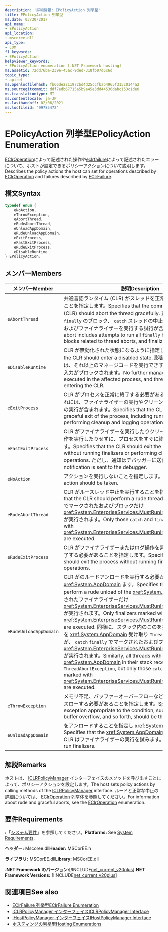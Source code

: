 ```yaml
---
description: '詳細情報: EPolicyAction 列挙型'
title: EPolicyAction 列挙型
ms.date: 03/30/2017
api_name:
- EPolicyAction
api_location:
- mscoree.dll
api_type:
- COM
f1_keywords:
- EPolicyAction
helpviewer_keywords:
- EPolicyAction enumeration [.NET Framework hosting]
ms.assetid: 72dd76ba-239e-45ac-9ded-318fb07d6c6d
topic_type:
- apiref
ms.openlocfilehash: fb66de2211972bd4d25ccfbab4965f315c0144a2
ms.sourcegitcommit: ddf7edb67715a5b9a45e3dd44536dabc153c1de0
ms.translationtype: MT
ms.contentlocale: ja-JP
ms.lasthandoff: 02/06/2021
ms.locfileid: "99785472"
---
```

# <a name="epolicyaction-enumeration"></a><span data-ttu-id="0192c-103">EPolicyAction 列挙型</span><span class="sxs-lookup"><span data-stu-id="0192c-103">EPolicyAction Enumeration</span></span>

<span data-ttu-id="0192c-104">[EClrOperation](eclroperation-enumeration.md)によって記述された操作や[eclrfailure](eclrfailure-enumeration.md)によって記述されたエラーについて、ホストが設定できるポリシーアクションについて説明します。</span><span class="sxs-lookup"><span data-stu-id="0192c-104">Describes the policy actions the host can set for operations described by [EClrOperation](eclroperation-enumeration.md) and failures described by [EClrFailure](eclrfailure-enumeration.md).</span></span>  
  
## <a name="syntax"></a><span data-ttu-id="0192c-105">構文</span><span class="sxs-lookup"><span data-stu-id="0192c-105">Syntax</span></span>  
  
```cpp  
typedef enum {  
    eNoAction,  
    eThrowException,  
    eAbortThread,  
    eRudeAbortThread,  
    eUnloadAppDomain,  
    eRudeUnloadAppDomain,  
    eExitProcess,  
    eFastExitProcess,  
    eRudeExitProcess,  
    eDisableRuntime  
} EPolicyAction;  
```  
  
## <a name="members"></a><span data-ttu-id="0192c-106">メンバー</span><span class="sxs-lookup"><span data-stu-id="0192c-106">Members</span></span>  
  
|<span data-ttu-id="0192c-107">メンバー</span><span class="sxs-lookup"><span data-stu-id="0192c-107">Member</span></span>|<span data-ttu-id="0192c-108">説明</span><span class="sxs-lookup"><span data-stu-id="0192c-108">Description</span></span>|  
|------------|-----------------|  
|`eAbortThread`|<span data-ttu-id="0192c-109">共通言語ランタイム (CLR) がスレッドを正常に中止する必要があることを指定します。</span><span class="sxs-lookup"><span data-stu-id="0192c-109">Specifies that the common language runtime (CLR) should abort the thread gracefully.</span></span> <span data-ttu-id="0192c-110">正常な中止には、すべて `finally` のブロック、 `catch` スレッドの中止に関連するブロック、およびファイナライザーを実行する試行が含まれます。</span><span class="sxs-lookup"><span data-stu-id="0192c-110">A graceful abort includes attempts to run all `finally` blocks, any `catch` blocks related to thread aborts, and finalizers.</span></span>|  
|`eDisableRuntime`|<span data-ttu-id="0192c-111">CLR が無効化された状態になるように指定します。</span><span class="sxs-lookup"><span data-stu-id="0192c-111">Specifies that the CLR should enter a disabled state.</span></span> <span data-ttu-id="0192c-112">影響を受けるプロセスでは、それ以上のマネージコードを実行できず、スレッドは CLR への入力がブロックされます。</span><span class="sxs-lookup"><span data-stu-id="0192c-112">No further managed code can be executed in the affected process, and threads are blocked from entering the CLR.</span></span>|  
|`eExitProcess`|<span data-ttu-id="0192c-113">CLR がプロセスを正常に終了する必要があることを指定します。これには、ファイナライザーの実行やクリーンアップおよびログ操作の実行が含まれます。</span><span class="sxs-lookup"><span data-stu-id="0192c-113">Specifies that the CLR should attempt a graceful exit of the process, including running finalizers and performing cleanup and logging operations.</span></span>|  
|`eFastExitProcess`|<span data-ttu-id="0192c-114">CLR がファイナライザーを実行したりクリーンアップ操作やログ操作を実行したりせずに、プロセスをすぐに終了するように指定します。</span><span class="sxs-lookup"><span data-stu-id="0192c-114">Specifies that the CLR should exit the process immediately, without running finalizers or performing cleanup and logging operations.</span></span> <span data-ttu-id="0192c-115">ただし、通知はデバッガーに送信されます。</span><span class="sxs-lookup"><span data-stu-id="0192c-115">However, notification is sent to the debugger.</span></span>|  
|`eNoAction`|<span data-ttu-id="0192c-116">アクションを実行しないことを指定します。</span><span class="sxs-lookup"><span data-stu-id="0192c-116">Specifies that no action should be taken.</span></span>|  
|`eRudeAbortThread`|<span data-ttu-id="0192c-117">CLR がルースレッド中止を実行することを指定します。</span><span class="sxs-lookup"><span data-stu-id="0192c-117">Specifies that the CLR should perform a rude thread abort.</span></span> <span data-ttu-id="0192c-118">`catch` `finally` でマークされたおよびブロックだけ <xref:System.EnterpriseServices.MustRunInClientContextAttribute> が実行されます。</span><span class="sxs-lookup"><span data-stu-id="0192c-118">Only those `catch` and `finally` blocks marked with <xref:System.EnterpriseServices.MustRunInClientContextAttribute> are executed.</span></span>|  
|`eRudeExitProcess`|<span data-ttu-id="0192c-119">CLR がファイナライザーまたはログ操作を実行せずにプロセスを終了する必要があることを指定します。</span><span class="sxs-lookup"><span data-stu-id="0192c-119">Specifies that the CLR should exit the process without running finalizers or logging operations.</span></span>|  
|`eRudeUnloadAppDomain`|<span data-ttu-id="0192c-120">CLR がのルードアンロードを実行する必要があることを指定し <xref:System.AppDomain> ます。</span><span class="sxs-lookup"><span data-stu-id="0192c-120">Specifies that the CLR should perform a rude unload of the <xref:System.AppDomain>.</span></span> <span data-ttu-id="0192c-121">でマークされたファイナライザーだけ <xref:System.EnterpriseServices.MustRunInClientContextAttribute> が実行されます。</span><span class="sxs-lookup"><span data-stu-id="0192c-121">Only finalizers marked with <xref:System.EnterpriseServices.MustRunInClientContextAttribute> are executed.</span></span> <span data-ttu-id="0192c-122">同様に、スタック内のこのを持つすべてのスレッドはを <xref:System.AppDomain> 受け取り `ThreadAbortException` ますが、 `catch` `finally` でマークされたおよびブロックだけ <xref:System.EnterpriseServices.MustRunInClientContextAttribute> が実行されます。</span><span class="sxs-lookup"><span data-stu-id="0192c-122">Similarly, all threads with this <xref:System.AppDomain> in their stack receive a `ThreadAbortException`, but only those `catch` and `finally` blocks marked with <xref:System.EnterpriseServices.MustRunInClientContextAttribute> are executed.</span></span>|  
|`eThrowException`|<span data-ttu-id="0192c-123">メモリ不足、バッファーオーバーフローなどの条件に適した例外をスローする必要があることを指定します。</span><span class="sxs-lookup"><span data-stu-id="0192c-123">Specifies that an exception appropriate to the condition, such as out-of-memory, buffer overflow, and so forth, should be thrown.</span></span>|  
|`eUnloadAppDomain`|<span data-ttu-id="0192c-124">をアンロードすることを指定し <xref:System.AppDomain> ます。</span><span class="sxs-lookup"><span data-stu-id="0192c-124">Specifies that the <xref:System.AppDomain> should be unloaded.</span></span> <span data-ttu-id="0192c-125">CLR はファイナライザーの実行を試みます。</span><span class="sxs-lookup"><span data-stu-id="0192c-125">The CLR attempts to run finalizers.</span></span>|  
  
## <a name="remarks"></a><span data-ttu-id="0192c-126">解説</span><span class="sxs-lookup"><span data-stu-id="0192c-126">Remarks</span></span>  

 <span data-ttu-id="0192c-127">ホストは、 [ICLRPolicyManager](iclrpolicymanager-interface.md) インターフェイスのメソッドを呼び出すことによって、ポリシーアクションを設定します。</span><span class="sxs-lookup"><span data-stu-id="0192c-127">The host sets policy actions by calling methods of the [ICLRPolicyManager](iclrpolicymanager-interface.md) interface.</span></span> <span data-ttu-id="0192c-128">ルードと正常な中止の詳細については、 [EClrOperation](eclroperation-enumeration.md) 列挙体を参照してください。</span><span class="sxs-lookup"><span data-stu-id="0192c-128">For information about rude and graceful aborts, see the [EClrOperation](eclroperation-enumeration.md) enumeration.</span></span>  
  
## <a name="requirements"></a><span data-ttu-id="0192c-129">要件</span><span class="sxs-lookup"><span data-stu-id="0192c-129">Requirements</span></span>  

 <span data-ttu-id="0192c-130">**:**「[システム要件](../../get-started/system-requirements.md)」を参照してください。</span><span class="sxs-lookup"><span data-stu-id="0192c-130">**Platforms:** See [System Requirements](../../get-started/system-requirements.md).</span></span>  
  
 <span data-ttu-id="0192c-131">**ヘッダー:** Mscoree.dll</span><span class="sxs-lookup"><span data-stu-id="0192c-131">**Header:** MSCorEE.h</span></span>  
  
 <span data-ttu-id="0192c-132">**ライブラリ:** MSCorEE.dll</span><span class="sxs-lookup"><span data-stu-id="0192c-132">**Library:** MSCorEE.dll</span></span>  
  
 <span data-ttu-id="0192c-133">**.NET Framework のバージョン:**[!INCLUDE[net_current_v20plus](../../../../includes/net-current-v20plus-md.md)]</span><span class="sxs-lookup"><span data-stu-id="0192c-133">**.NET Framework Versions:** [!INCLUDE[net_current_v20plus](../../../../includes/net-current-v20plus-md.md)]</span></span>  
  
## <a name="see-also"></a><span data-ttu-id="0192c-134">関連項目</span><span class="sxs-lookup"><span data-stu-id="0192c-134">See also</span></span>

- [<span data-ttu-id="0192c-135">EClrFailure 列挙型</span><span class="sxs-lookup"><span data-stu-id="0192c-135">EClrFailure Enumeration</span></span>](eclrfailure-enumeration.md)
- [<span data-ttu-id="0192c-136">ICLRPolicyManager インターフェイス</span><span class="sxs-lookup"><span data-stu-id="0192c-136">ICLRPolicyManager Interface</span></span>](iclrpolicymanager-interface.md)
- [<span data-ttu-id="0192c-137">IHostPolicyManager インターフェイス</span><span class="sxs-lookup"><span data-stu-id="0192c-137">IHostPolicyManager Interface</span></span>](ihostpolicymanager-interface.md)
- [<span data-ttu-id="0192c-138">ホスティングの列挙型</span><span class="sxs-lookup"><span data-stu-id="0192c-138">Hosting Enumerations</span></span>](hosting-enumerations.md)
